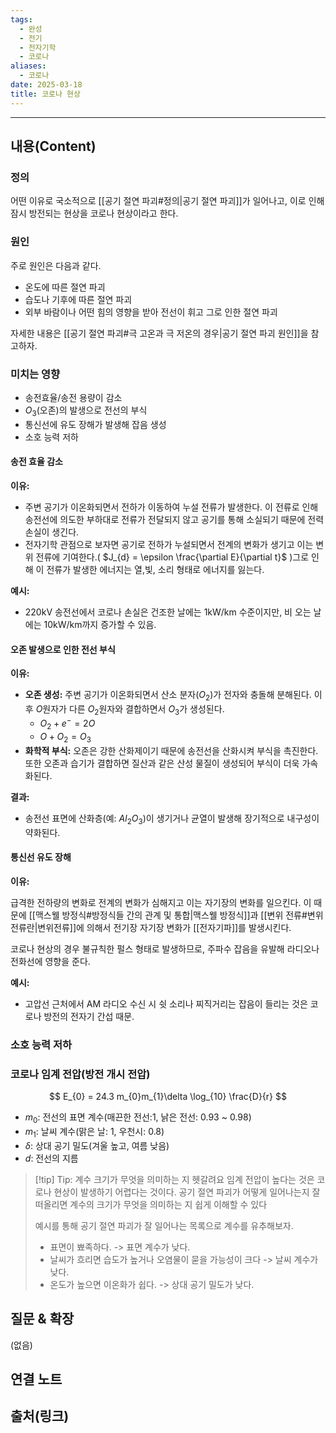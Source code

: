 ```yaml
---
tags:
  - 완성
  - 전기
  - 전자기학
  - 코로나
aliases:
  - 코로나
date: 2025-03-18
title: 코로나 현상
---
```


---

## 내용(Content)

### 정의

어떤 이유로 국소적으로 [[공기 절연 파괴#정의|공기 절연 파괴]]가 일어나고, 이로 인해 잠시 방전되는 현상을 코로나 현상이라고 한다.

### 원인

주로 원인은 다음과 같다.

- 온도에 따른 절연 파괴
- 습도나 기후에 따른 절연 파괴
- 외부 바람이나 어떤 힘의 영향을 받아 전선이 휘고 그로 인한 절연 파괴

자세한 내용은 [[공기 절연 파괴#극 고온과 극 저온의 경우|공기 절연 파괴 원인]]을 참고하자.

### 미치는 영향

- 송전효율/송전 용량이 감소
- $O_{3}$(오존)의 발생으로 전선의 부식
- 통신선에 유도 장해가 발생해 잡음 생성
- 소호 능력 저하

#### 송전 효율 감소

**이유:**

- 주변 공기가 이온화되면서 전하가 이동하여 누설 전류가 발생한다. 이 전류로 인해 송전선에 의도한 부하대로 전류가 전달되지 않고 공기를 통해 소실되기 때문에 전력 손실이 생긴다.
- 전자기학 관점으로 보자면 공기로 전하가 누설되면서 전계의 변화가 생기고  이는 변위 전류에 기여한다.( $J_{d} = \epsilon \frac{\partial E}{\partial t}$ )그로 인해 이 전류가 발생한 에너지는 열,빛, 소리 형태로 에너지를 잃는다.

**예시:**

- 220kV 송전선에서 코로나 손실은 건조한 날에는 1kW/km 수준이지만, 비 오는 날에는 10kW/km까지 증가할 수 있음.
#### 오존 발생으로 인한 전선 부식

**이유:**

- **오존 생성:** 주변 공기가 이온화되면서 산소 분자($O_{2}$)가 전자와 충돌해 분해된다. 이후 $O$원자가 다른 $O_{2}$원자와 결합하면서 $O_{3}$가 생성된다.
	- $O_{2} + e^{-} = 2 O$
	- $O + O_{2} = O_{3}$
- **화학적 부식:** 오존은 강한 산화제이기 때문에 송전선을 산화시켜 부식을 촉진한다. 또한 오존과 습기가 결합하면 질산과 같은 산성 물질이 생성되어 부식이 더욱 가속화된다.

**결과:**

- 송전선 표면에 산화층(예: $Al_2O_3$ ​)이 생기거나 균열이 발생해 장기적으로 내구성이 약화된다.

#### 통신선 유도 장해

**이유:**

급격한 전하량의 변화로 전계의 변화가 심해지고 이는 자기장의 변화를 일으킨다. 이 때문에 [[맥스웰 방정식#방정식들 간의 관계 및 통합|맥스웰 방정식]]과 [[변위 전류#변위 전류란|변위전류]]에 의해서 전기장 자기장 변화가 [[전자기파]]를 발생시킨다.

코로나 현상의 경우 불규칙한 펄스 형태로 발생하므로, 주파수 잡음을 유발해 라디오나 전화선에 영향을 준다.

**예시:**

- 고압선 근처에서 AM 라디오 수신 시 쉿 소리나 찌직거리는 잡음이 들리는 것은 코로나 방전의 전자기 간섭 때문.


### 소호 능력 저하




### 코로나 임계 전압(방전 개시 전압)

$$
E_{0} = 24.3 m_{0}m_{1}\delta \log_{10} \frac{D}{r}
$$

- $m_{0}$: 전선의 표면 계수(매끈한 전선:1, 낡은 전선: 0.93 ~ 0.98)
- $m_{1}$: 날씨 계수(맑은 날: 1, 우천시: 0.8)
- $\delta$: 상대 공기 밀도(겨울 높고, 여름 낮음)
- $d$: 전선의 지름

>[!tip] Tip: 계수 크기가 무엇을 의미하는 지 헷갈려요
>임계 전압이 높다는 것은 코로나 현상이 발생하기 어렵다는 것이다. 공기 절연 파괴가 어떻게 일어나는지 잘 떠올리면 계수의 크기가 무엇을 의미하는 지 쉽게 이해할 수 있다
>
>예시를 통해 공기 절연 파괴가 잘 일어나는 목록으로 계수를 유추해보자.
>
>- 표면이 뾰족하다. -> 표면 계수가 낮다.
>- 날씨가 흐리면 습도가 높거나 오염물이 묻을 가능성이 크다 -> 날씨 계수가 낮다.
>- 온도가 높으면 이온화가 쉽다. -> 상대 공기 밀도가 낮다.

## 질문 & 확장

(없음)

## 연결 노트

## 출처(링크)





